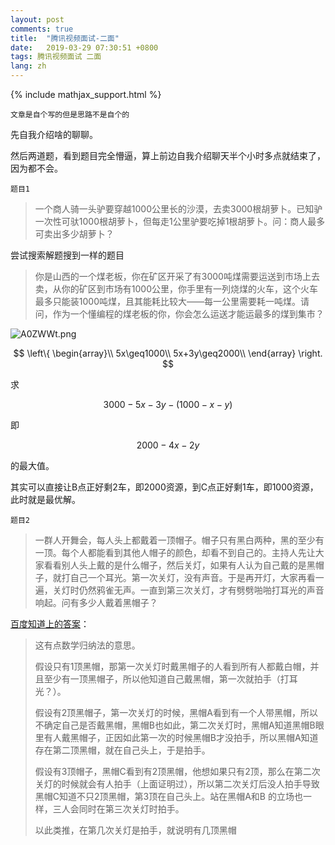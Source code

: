 ```yaml
---
layout: post
comments: true
title:  "腾讯视频面试-二面"
date:   2019-03-29 07:30:51 +0800
tags: 腾讯视频面试 二面
lang: zh
---
```


<!--引用数学表达式js脚本-->
{% include mathjax_support.html %}

`文章是自个写的但是思路不是自个的`

先自我介绍啥的聊聊。

然后两道题，看到题目完全懵逼，算上前边自我介绍聊天半个小时多点就结束了，因为都不会。

`题目1`
> 一个商人骑一头驴要穿越1000公里长的沙漠，去卖3000根胡萝卜。已知驴一次性可驮1000根胡萝卜，但每走1公里驴要吃掉1根胡萝卜。问：商人最多可卖出多少胡萝卜？

尝试搜索解题搜到一样的题目

> 你是山西的一个煤老板，你在矿区开采了有3000吨煤需要运送到市场上去卖，从你的矿区到市场有1000公里，你手里有一列烧煤的火车，这个火车最多只能装1000吨煤，且其能耗比较大——每一公里需要耗一吨煤。请问，作为一个懂编程的煤老板的你，你会怎么运送才能运最多的煤到集市？

![A0ZWWt.png](https://s2.ax1x.com/2019/03/29/A0ZWWt.png)

$$
\left\{ 
\begin{array}\\
5x\geq1000\\
5x+3y\geq2000\\
\end{array}
\right.
$$

求

$$3000-5x-3y-(1000-x-y)$$

即

$$2000-4x-2y$$

的最大值。

其实可以直接让B点正好剩2车，即2000资源，到C点正好剩1车，即1000资源，此时就是最优解。

`题目2`
> 一群人开舞会，每人头上都戴着一顶帽子。帽子只有黑白两种，黑的至少有一顶。每个人都能看到其他人帽子的颜色，却看不到自己的。主持人先让大家看看别人头上戴的是什么帽子，然后关灯，如果有人认为自己戴的是黑帽子，就打自己一个耳光。第一次关灯，没有声音。于是再开灯，大家再看一遍，关灯时仍然鸦雀无声。一直到第三次关灯，才有劈劈啪啪打耳光的声音响起。问有多少人戴着黑帽子？

[百度知道上的答案](https://zhidao.baidu.com/question/220599914.html)：

> 这有点数学归纳法的意思。
> 
> 假设只有1顶黑帽，那第一次关灯时戴黑帽子的人看到所有人都戴白帽，并且至少有一顶黑帽子，所以他知道自己戴黑帽，第一次就拍手（打耳光？）。
> 
> 假设有2顶黑帽子，第一次关灯的时候，黑帽A看到有一个人带黑帽，所以不确定自己是否戴黑帽，黑帽B也如此，第二次关灯时，黑帽A知道黑帽B眼里有人戴黑帽子，正因如此第一次的时候黑帽B才没拍手，所以黑帽A知道存在第二顶黑帽，就在自己头上，于是拍手。
> 
> 假设有3顶帽子，黑帽C看到有2顶黑帽，他想如果只有2顶，那么在第二次关灯的时候就会有人拍手（上面证明过），所以第二次关灯后没人拍手导致黑帽C知道不只2顶黑帽，第3顶在自己头上。站在黑帽A和B 的立场也一样，三人会同时在第三次关灯时拍手。
> 
> 以此类推，在第几次关灯是拍手，就说明有几顶黑帽

